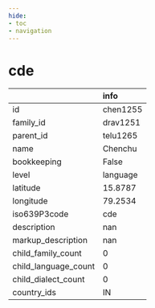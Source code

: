 ```yaml
---
hide:
- toc
- navigation
---
```

# cde
|                      | info     |
|:---------------------|:---------|
| id                   | chen1255 |
| family_id            | drav1251 |
| parent_id            | telu1265 |
| name                 | Chenchu  |
| bookkeeping          | False    |
| level                | language |
| latitude             | 15.8787  |
| longitude            | 79.2534  |
| iso639P3code         | cde      |
| description          | nan      |
| markup_description   | nan      |
| child_family_count   | 0        |
| child_language_count | 0        |
| child_dialect_count  | 0        |
| country_ids          | IN       |
